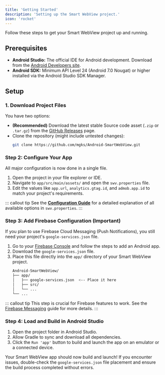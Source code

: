 ```yaml
---
title: 'Getting Started'
description: 'Setting up the Smart WebView project.'
icon: 'rocket'
---
```


Follow these steps to get your Smart WebView project up and running.

## Prerequisites

*   **Android Studio:** The official IDE for Android development. Download from the [Android Developers site](https://developer.android.com/studio).
*   **Android SDK:** Minimum API Level 24 (Android 7.0 Nougat) or higher installed via the Android Studio SDK Manager.

## Setup

### 1. Download Project Files
You have two options:
*   **(Recommended)** Download the latest stable Source code asset (`.zip` or `.tar.gz`) from the [GitHub Releases](https://github.com/mgks/Android-SmartWebView/releases) page.
*   Clone the repository (might include untested changes):
    ```bash
    git clone https://github.com/mgks/Android-SmartWebView.git
    ```

### Step 2: Configure Your App
All major configuration is now done in a single file.

1.  Open the project in your file explorer or IDE.
2.  Navigate to `app/src/main/assets/` and open the `swv.properties` file.
3.  Edit the values like `app.url`, `analytics.gtag.id`, and `admob.app.id` to match your project's requirements.

::: callout tip
See the **[Configuration Guide](/smart-webview/configuration)** for a detailed explanation of all available options in `swv.properties`.
:::

### Step 3: Add Firebase Configuration (Important)
If you plan to use Firebase Cloud Messaging (Push Notifications), you still need your project's `google-services.json` file.

1.  Go to your [Firebase Console](https://console.firebase.google.com/) and follow the steps to add an Android app.
2.  Download the `google-services.json` file.
3.  Place this file directly into the `app/` directory of your Smart WebView project.
    ```bash
    Android-SmartWebView/
    ├── app/
    │   ├── google-services.json  <-- Place it here
    │   ├── src/
    │   └── ...
    └── ...
    ```
::: callout tip
This step is crucial for Firebase features to work. See the [Firebase Messaging](/smart-webview/features/firebase-messaging) guide for more details.
:::

### Step 4: Load and Build in Android Studio
1.  Open the project folder in Android Studio.
2.  Allow Gradle to sync and download all dependencies.
3.  Click the `Run 'app'` button to build and launch the app on an emulator or a connected device.

Your Smart WebView app should now build and launch! If you encounter issues, double-check the `google-services.json` file placement and ensure the build process completed without errors.